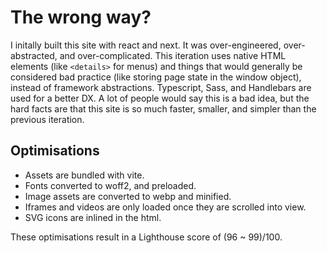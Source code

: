 # The wrong way?

I initally built this site with react and next. It was over-engineered, over-abstracted, and over-complicated.
This iteration uses native HTML elements (like `<details>` for menus) and things that would generally be considered bad practice (like storing page state in the window object), instead of framework abstractions. Typescript, Sass, and Handlebars are used for a better DX.
A lot of people would say this is a bad idea, but the hard facts are that this site is so much faster, smaller, and simpler than the previous iteration.

## Optimisations

- Assets are bundled with vite.
- Fonts converted to woff2, and preloaded.
- Image assets are converted to webp and minified.
- Iframes and videos are only loaded once they are scrolled into view.
- SVG icons are inlined in the html.

These optimisations result in a Lighthouse score of (96 ~ 99)/100.
